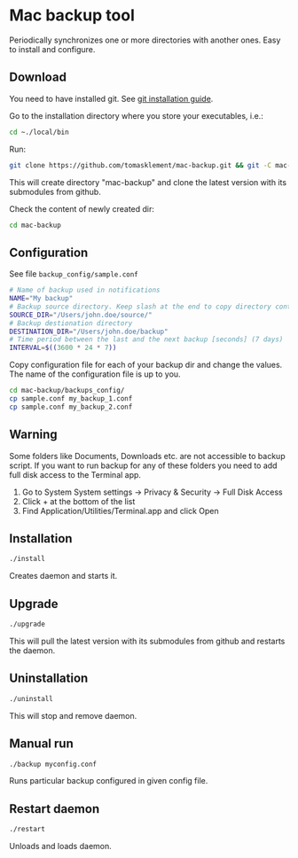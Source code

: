 # Mac backup tool

Periodically synchronizes one or more directories with another ones. Easy to install and configure.

## Download
You need to have installed git. See [git installation guide](https://github.com/git-guides/install-git#install-git-on-mac).

Go to the installation directory where you store your executables, i.e.:
```bash
cd ~./local/bin
```
Run:
```bash
git clone https://github.com/tomasklement/mac-backup.git && git -C mac-backup submodule update --init --recursive
```
This will create directory "mac-backup" and clone the latest version with its submodules from github.

Check the content of newly created dir:
```bash
cd mac-backup
```

## Configuration
See file `backup_config/sample.conf`

```bash
# Name of backup used in notifications
NAME="My backup"
# Backup source directory. Keep slash at the end to copy directory content
SOURCE_DIR="/Users/john.doe/source/"
# Backup destionation directory
DESTINATION_DIR="/Users/john.doe/backup"
# Time period between the last and the next backup [seconds] (7 days)
INTERVAL=$((3600 * 24 * 7))
```
Copy configuration file for each of your backup dir and change the values. The name of the configuration file is up to you.
```bash
cd mac-backup/backups_config/
cp sample.conf my_backup_1.conf
cp sample.conf my_backup_2.conf
```
## Warning
Some folders like Documents, Downloads etc. are not accessible to backup script. If you want to run backup for any of these folders you need to add full disk access to the Terminal app.

1) Go to System System settings → Privacy & Security → Full Disk Access
2) Click + at the bottom of the list
3) Find Application/Utilities/Terminal.app and click Open

## Installation
```bash
./install
```
Creates daemon and starts it.

## Upgrade
```bash
./upgrade
```
This will pull the latest version with its submodules from github and restarts the daemon.

## Uninstallation
```bash
./uninstall
```
This will stop and remove daemon.

## Manual run
```bash
./backup myconfig.conf
```
Runs particular backup configured in given config file.
## Restart daemon
```bash
./restart
```
Unloads and loads daemon.
